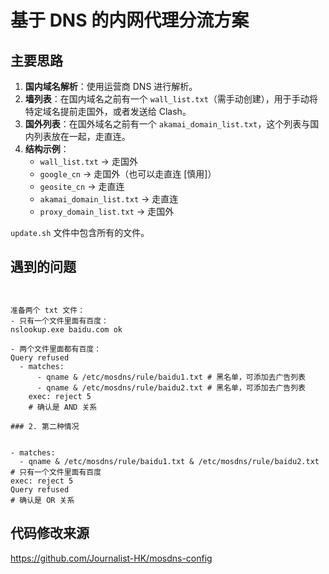 # 基于 DNS 的内网代理分流方案

## 主要思路

1. **国内域名解析**：使用运营商 DNS 进行解析。
2. **墙列表**：在国内域名之前有一个 `wall_list.txt`（需手动创建），用于手动将特定域名提前走国外，或者发送给 Clash。
3. **国外列表**：在国外域名之前有一个 `akamai_domain_list.txt`，这个列表与国内列表放在一起，走直连。
4. **结构示例**：
   - `wall_list.txt` → 走国外
   - `google_cn` → 走国外（也可以走直连 [慎用]）
   - `geosite_cn` → 走直连
   - `akamai_domain_list.txt` → 走直连
   - `proxy_domain_list.txt` → 走国外

`update.sh` 文件中包含所有的文件。

## 遇到的问题

  ``` 1. qanme 写法


准备两个 txt 文件：
- 只有一个文件里面有百度：
  nslookup.exe baidu.com ok

- 两个文件里面都有百度：
  Query refused
    - matches:
        - qname & /etc/mosdns/rule/baidu1.txt # 黑名单，可添加去广告列表
        - qname & /etc/mosdns/rule/baidu2.txt # 黑名单，可添加去广告列表  
      exec: reject 5
      # 确认是 AND 关系

### 2. 第二种情况


- matches:
    - qname & /etc/mosdns/rule/baidu1.txt & /etc/mosdns/rule/baidu2.txt # 只有一个文件里面有百度
  exec: reject 5
  Query refused
  # 确认是 OR 关系
  ```
## 代码修改来源
  https://github.com/Journalist-HK/mosdns-config
